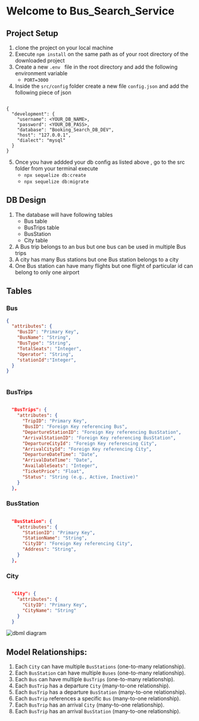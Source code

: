 #  Welcome to Bus_Search_Service

## Project Setup 
1. clone the project on your local machine 
2. Execute ` npm install ` on the same path as of your root directory of the downloaded project  
3. Create a new `.env ` file in the root directory and add the following environment variable 
      - `PORT=3000`
4. Inside the `src/config` folder create a new file `config.json` and add the following piece of json 

```

{
  "development": {
    "username": <YOUR_DB_NAME>,
    "password": <YOUR_DB_PASS>,
    "database": "Booking_Search_DB_DEV",
    "host": "127.0.0.1",
    "dialect": "mysql"
  }
}

```
5. Once you have addded your db config as listed above , go to the src folder from your terminal 
execute 
    - `npx sequelize db:create`
    - `npx sequelize db:migrate` 

## DB Design
1. The database will have following tables 
    -  Bus table 
    -  BusTrips table 
    -  BusStation 
    -  City table 
2. A Bus trip belongs to an bus but one bus can be used in multiple Bus trips 
3. A city has many Bus stations but one Bus station belongs to a city 
4. One Bus station can have many flights but one flight of particular id can belong to only one airport 

## Tables

### Bus

```json
{
  "attributes": {
    "BusID": "Primary Key",
    "BusName": "String",
    "BusType": "String",
    "TotalSeats": "Integer",
    "Operator": "String",
    "stationId":"Integer",
  }
}
 
```
### BusTrips

```json

  "BusTrips": {
    "attributes": {
      "TripID": "Primary Key",
      "BusID": "Foreign Key referencing Bus",
      "DepartureStationID": "Foreign Key referencing BusStation",
      "ArrivalStationID": "Foreign Key referencing BusStation", 
      "DepartureCityId": "Foreign Key referencing City",
      "ArrivalCityId": "Foreign Key referencing City",
      "DepartureDateTime": "Date",
      "ArrivalDateTime": "Date",
      "AvailableSeats": "Integer",
      "TicketPrice": "Float",
      "Status": "String (e.g., Active, Inactive)"
    }
  },

```
### BusStation 

```json

  "BusStation": {
    "attributes": {
      "StationID": "Primary Key",
      "StationName": "String",
      "CityID": "Foreign Key referencing City",
      "Address": "String",
    }
  },

```

### City 

```json

  "City": {
    "attributes": {
      "CityID": "Primary Key",
      "CityName": "String"
    }
  }

```
![dbml diagram](https://github.com/ritikgupta2002/Bus_Search_Service/assets/99651822/e54aed04-324d-40d4-88ae-a2d66388ed77)


## Model Relationships:

1. Each `City` can have multiple `BusStations` (one-to-many relationship).
2. Each `BusStation` can have multiple `Buses` (one-to-many relationship).
3. Each `Bus` can have multiple `BusTrips` (one-to-many relationship).
4. Each `BusTrip` has a departure `City` (many-to-one relationship).
5. Each `BusTrip` has a departure `BusStation` (many-to-one relationship).
6. Each `BusTrip` references a specific `Bus` (many-to-one relationship).
7. Each `BusTrip` has an arrival `City` (many-to-one relationship).
8. Each `BusTrip` has an arrival `BusStation` (many-to-one relationship).








